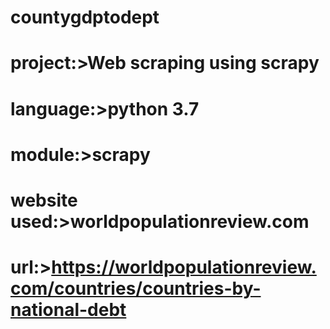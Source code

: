 # countygdptodept
# project:>Web scraping using scrapy
# language:>python 3.7
# module:>scrapy
# website used:>worldpopulationreview.com
# url:>https://worldpopulationreview.com/countries/countries-by-national-debt
